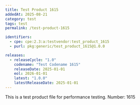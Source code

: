 ```yaml
---
title: Test Product 1615
addedAt: 2025-08-21
category: test
tags: test
permalink: /test-product-1615

identifiers:
  - cpe: cpe:2.3:a:testvendor:test_product_1615
  - purl: pkg:generic/test_product_1615@1.0.0

releases:
  - releaseCycle: "1.0"
    codename: "Test Codename 1615"
    releaseDate: 2025-01-01
    eol: 2026-01-01
    latest: "1.0.0"
    latestReleaseDate: 2025-01-01
---
```


This is a test product file for performance testing. Number: 1615
